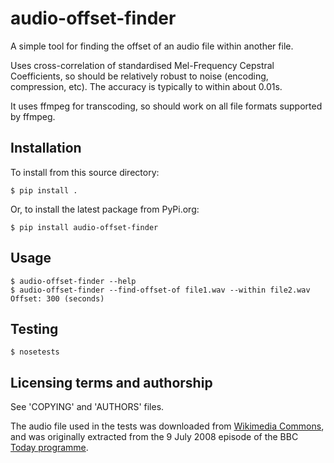 audio-offset-finder
===================

A simple tool for finding the offset of an audio file within another
file. 

Uses cross-correlation of standardised Mel-Frequency Cepstral Coefficients,
so should be relatively robust to noise (encoding, compression, etc).  The accuracy is typically to within about 0.01s.

It uses ffmpeg for transcoding, so should work on all file formats
supported by ffmpeg.

Installation
------------

To install from this source directory:

    $ pip install .

Or, to install the latest package from PyPi.org:

    $ pip install audio-offset-finder

Usage
-----

    $ audio-offset-finder --help
    $ audio-offset-finder --find-offset-of file1.wav --within file2.wav
    Offset: 300 (seconds)

Testing
-------

    $ nosetests

Licensing terms and authorship
------------------------------

See 'COPYING' and 'AUTHORS' files.

The audio file used in the tests was downloaded from
[Wikimedia Commons](http://en.wikipedia.org/wiki/File:Tim_Berners-Lee_-_Today_-_9_July_2008.flac),
and was originally extracted from the 9 July 2008 
episode of the BBC [Today programme](http://www.bbc.co.uk/programmes/b00cddwc).
